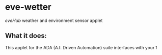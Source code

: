 # eve-wetter
_eveHub_ weather and environment sensor applet

## What it does:

This applet for the ADA (A.I. Driven Automation) suite interfaces with your 1
